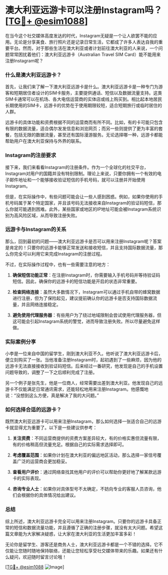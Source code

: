 # 澳大利亚远游卡可以注册Instagram吗？[[TG💪+ @esim1088](https://t.me/s/esim1088)]

在当今这个社交媒体高度发达的时代，Instagram无疑是一个让人欲罢不能的应用。无论是分享美食、旅行照片还是记录日常生活，它都成了许多人表达自我的重要平台。然而，对于那些生活在澳大利亚或者计划前往澳大利亚的人来说，一个问题常常困扰着他们：澳大利亚远游卡（Australian Travel SIM Card）能不能用来注册Instagram呢？

### 什么是澳大利亚远游卡？

首先，让我们来了解一下澳大利亚远游卡是什么。澳大利亚远游卡是一种专门为游客和短期居住者设计的SIM卡服务，主要提供通话、短信以及数据流量支持。这类SIM卡通常可以在机场、各大电信运营商的实体店或线上购买到。相比起本地居民长期使用的SIM卡，远游卡的优势在于使用期限较短，适合短期旅行或临时居住的人群。

远游卡的具体功能和资费根据不同的运营商而有所不同。比如，有的卡可能只包含有限的数据流量，适合偶尔发发信息和浏览网页；而另一些则提供了更为丰富的套餐，包括无限的数据流量，甚至还有国际漫游服务。无论选择哪一种，远游卡都能帮助用户在澳大利亚保持与外界的联系。

### Instagram的注册要求

接下来，我们来看看Instagram的注册条件。作为一个全球化的社交平台，Instagram对用户的国籍并没有特别限制。理论上来说，只要你拥有一个有效的电子邮件地址和一个能够接收验证短信的手机号码，就可以注册并开始使用Instagram。

但是，在实际操作中，有些问题可能会让一些人感到困惑。例如，如果你使用的手机号码属于某个特定国家，并且该号码无法接收来自Instagram的验证码短信，那么你就可能遇到困难。此外，某些国家或地区的IP地址可能会被Instagram系统识别为高风险区域，从而导致注册失败。

### 远游卡与Instagram的关系

那么，回到最初的问题——澳大利亚远游卡是否可以用来注册Instagram呢？答案是肯定的！只要你的远游卡能够正常发送和接收短信，并且支持国际数据流量，那么你完全可以利用它来完成Instagram的注册过程。

不过，在实际操作过程中，也有一些需要注意的地方：

1. **确保短信功能正常**：在注册Instagram时，你需要输入手机号码并等待验证码短信。因此，确保你的远游卡的短信功能是开启的状态非常重要。
   
2. **检查网络连接**：虽然大多数情况下，Instagram可以通过手机自带的蜂窝数据进行注册，但为了保险起见，建议提前确认你的远游卡是否支持国际数据流量，并且网络连接稳定。

3. **避免使用代理服务器**：有些用户为了绕过地域限制会尝试使用代理服务器，但这可能会引起Instagram系统的警觉，进而导致注册失败。所以尽量避免这样做。

### 实际案例分享

小李是一位来自中国的留学生，刚到澳大利亚不久。他听说了澳大利亚远游卡后，便立刻购买了一张。当他准备注册Instagram时，起初遇到了一些麻烦，因为他的远游卡无法直接接收到验证码短信。后来经过一番研究，他发现是自己的手机设置问题导致的，调整了一下之后顺利完成了注册。

另一个例子是张先生，他是一位商人，经常需要出差到澳大利亚。他发现自己的远游卡不仅能满足日常通讯需求，还能轻松地用来注册Instagram。他感慨地说：“没想到这么方便，真是解决了我的大问题。”

### 如何选择合适的远游卡？

既然澳大利亚远游卡可以用来注册Instagram，那么如何选择一张适合自己的远游卡就显得尤为重要了。以下是一些建议供参考：

1. **关注资费**：不同运营商提供的资费方案差异较大，有的价格实惠但流量有限，有的价格稍高但流量充足。根据自己的实际需求选择即可。

2. **考虑覆盖范围**：如果你计划在澳大利亚的偏远地区活动，那么选择一家信号覆盖广泛的运营商会更加稳妥。

3. **查看用户评价**：通过网络查找其他用户的评价可以帮助你更好地了解某款远游卡的实际表现。

4. **咨询专业人士**：如果你对具体型号不太确定，不妨向专业的客服人员咨询，他们会根据你的具体情况给出建议。

### 总结

综上所述，澳大利亚远游卡完全可以用来注册Instagram。只要你的远游卡具备正常的短信和数据流量功能，并且遵循了正确的注册步骤，就没有太大问题。希望这篇文章能为大家解决疑惑，让大家在澳大利亚的生活更加丰富多彩！

无论你是留学生、游客还是商务人士，澳大利亚远游卡都是一个不错的选择。它不仅能让您随时随地保持联络，还能让您轻松享受社交媒体带来的乐趣。如果还有什么疑问，欢迎随时留言讨论哦！

[[TG💪+ @esim1088](https://t.me/s/esim1088) ![Image](https://i.postimg.cc/4NQfJmqS/Snipaste-2025-05-13-00-14-12.png)]